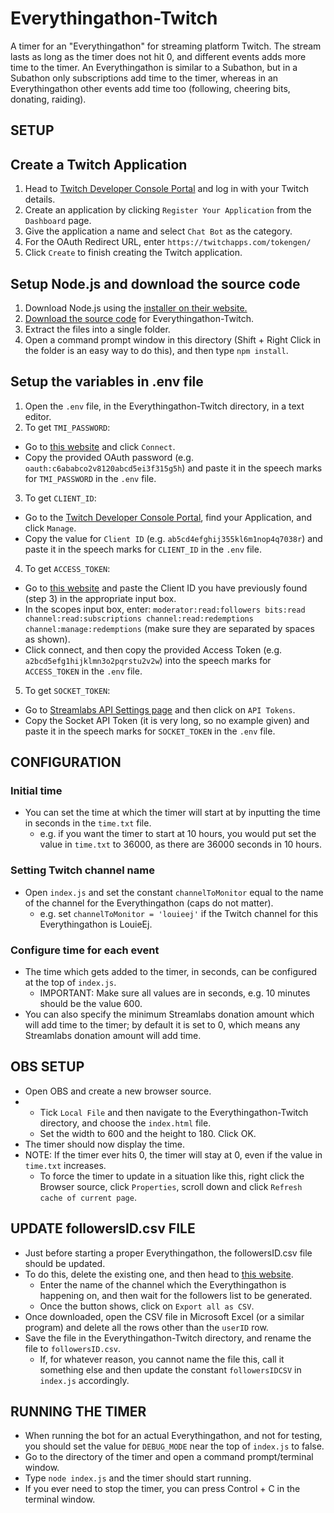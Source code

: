 # Everythingathon-Twitch
A timer for an "Everythingathon" for streaming platform Twitch.
The stream lasts as long as the timer does not hit 0, and different events adds more time to the timer.
An Everythingathon is similar to a Subathon, but in a Subathon only subscriptions add time to the timer, whereas in an Everythingathon other events add time too (following, cheering bits, donating, raiding).

## SETUP
## Create a Twitch Application
1. Head to [Twitch Developer Console Portal](https://dev.twitch.tv/console) and log in with your Twitch details.
2. Create an application by clicking `Register Your Application` from the `Dashboard` page.
3. Give the application a name and select `Chat Bot` as the category.
4. For the OAuth Redirect URL, enter `https://twitchapps.com/tokengen/`
5. Click `Create` to finish creating the Twitch application.

## Setup Node.js and download the source code
1. Download Node.js using the [installer on their website.](https://nodejs.org/en/download)
2. [Download the source code](https://github.com/LouieEj/Everythingathon-Twitch/archive/refs/heads/main.zip) for Everythingathon-Twitch.
3. Extract the files into a single folder.
4. Open a command prompt window in this directory (Shift + Right Click in the folder is an easy way to do this), and then type `npm install`.

## Setup the variables in .env file
1. Open the `.env` file, in the Everythingathon-Twitch directory, in a text editor.
2. To get `TMI_PASSWORD`: 
  - Go to [this website](https://twitchapps.com/tmi/) and click `Connect`.
  - Copy the provided OAuth password (e.g. `oauth:c6ababco2v8120abcd5ei3f315g5h`) and paste it in the speech marks for `TMI_PASSWORD` in the `.env` file.
3. To get `CLIENT_ID`:
  - Go to the [Twitch Developer Console Portal](https://dev.twitch.tv/console), find your Application, and click `Manage`.
  - Copy the value for `Client ID` (e.g. `ab5cd4efghij355kl6m1nop4q7038r`) and paste it in the speech marks for `CLIENT_ID` in the `.env` file.
4. To get `ACCESS_TOKEN`:
  - Go to [this website](https://twitchapps.com/tokengen/) and paste the Client ID you have previously found (step 3) in the appropriate input box.
  - In the scopes input box, enter: `moderator:read:followers bits:read channel:read:subscriptions channel:read:redemptions channel:manage:redemptions` (make sure they are separated by spaces as shown).
  - Click connect, and then copy the provided Access Token (e.g. `a2bcd5efg1hijklmn3o2pqrstu2v2w`) into the speech marks for `ACCESS_TOKEN` in the `.env` file.
5. To get `SOCKET_TOKEN`:
  - Go to [Streamlabs API Settings page](https://streamlabs.com/dashboard#/settings/api-settings) and then click on `API Tokens`.
  - Copy the Socket API Token (it is very long, so no example given) and paste it in the speech marks for `SOCKET_TOKEN` in the `.env` file.

## CONFIGURATION
### Initial time
- You can set the time at which the timer will start at by inputting the time in seconds in the `time.txt` file.
  - e.g. if you want the timer to start at 10 hours, you would put set the value in `time.txt` to 36000, as there are 36000 seconds in 10 hours.

### Setting Twitch channel name
- Open `index.js` and set the constant `channelToMonitor` equal to the name of the channel for the Everythingathon (caps do not matter).
  - e.g. set `channelToMonitor = 'louieej'` if the Twitch channel for this Everythingathon is LouieEj.

### Configure time for each event
- The time which gets added to the timer, in seconds, can be configured at the top of `index.js`.
  - IMPORTANT: Make sure all values are in seconds, e.g. 10 minutes should be the value 600.
- You can also specify the minimum Streamlabs donation amount which will add time to the timer; by default it is set to 0, which means any Streamlabs donation amount will add time.

## OBS SETUP
- Open OBS and create a new browser source.
- - Tick `Local File` and then navigate to the Everythingathon-Twitch directory, and choose the `index.html` file.
  - Set the width to 600 and the height to 180. Click OK.
- The timer should now display the time.
- NOTE: If the timer ever hits 0, the timer will stay at 0, even if the value in `time.txt` increases.
  - To force the timer to update in a situation like this, right click the Browser source, click `Properties`, scroll down and click `Refresh cache of current page`.

## UPDATE followersID.csv FILE
- Just before starting a proper Everythingathon, the followersID.csv file should be updated.
- To do this, delete the existing one, and then head to [this website](https://twitch-tools.rootonline.de/followerlist_viewer.php).
  - Enter the name of the channel which the Everythingathon is happening on, and then wait for the followers list to be generated.
  - Once the button shows, click on `Export all as CSV`.
- Once downloaded, open the CSV file in Microsoft Excel (or a similar program) and delete all the rows other than the `userID` row.
- Save the file in the Everythingathon-Twitch directory, and rename the file to `followersID.csv`.
  - If, for whatever reason, you cannot name the file this, call it something else and then update the constant `followersIDCSV` in `index.js` accordingly.

## RUNNING THE TIMER
- When running the bot for an actual Everythingathon, and not for testing, you should set the value for `DEBUG_MODE` near the top of `index.js` to false.
- Go to the directory of the timer and open a command prompt/terminal window.
- Type `node index.js` and the timer should start running.
- If you ever need to stop the timer, you can press Control + C in the terminal window.
